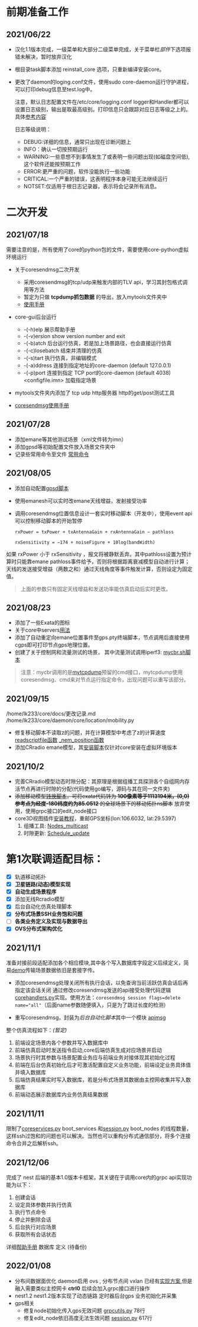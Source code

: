 # 前期准备工作

## 2021/06/22

- 汉化1.1版本完成，一级菜单和大部分二级菜单完成，关于菜单栏*部件*下选项报错未解决，暂时放弃汉化

- 根目录task脚本添加 reinstall_core 选项，只重新编译安装core。

- 更改了daemon的loging.conf文件，使用sudo core-daemon运行守护进程，可以打印debug信息至test.log中。

    注意，默认日志配置文件在/etc/core/logging.conf
    logger和Handler都可以设置日志级别，输出是取最高级别。打印信息只会跟踪对应日志等级之上的。
    具体[参考内容](https://docs.python.org/zh-cn/3/library/logging.config.html)
    
    日志等级说明：
    - DEBUG:详细的信息，通常只出现在诊断问题上
    - INFO：确认一切按预期运行
    - WARNING:一些意想不到事情发生了或表明一些问题出现(如磁盘空间低),这个软件还能按预期工作
    - ERROR:更严重的问题，软件没能执行一些功能
    - CRITICAL:一个严重的错误，这表明程序本身可能无法继续运行
    - NOTSET:仅适用于根日志记录器，表示将会记录所有消息。

# 二次开发

## 2021/07/18
需要注意的是，所有使用了core的python包的文件，需要使用core-python虚拟环境运行
- 关于coresendmsg二次开发
    - 采用coresendmsg的tcp/udp来触发内部的TLV api，学习其封包格式调用等方法
    - 暂定为只做 **tcpdump抓包数据** 的导出，放入mytools文件夹中
    - [使用手册](./coresendmsg使用手册.txt)

- core-gui后台运行
  - -(-h)elp     展示帮助手册
  - -(-v)ersion  show version number and exit
  - -(-b)atch    后台运行仿真，若是加上场景路径，也会直接运行仿真
  - -(-c)losebatch <sessionid>  结束并清理<sessionid>的仿真
  - -(-s)tart    执行仿真，非编辑模式
  - -(-a)ddress  连接到指定地址的core-daemon (default 127.0.0.1)
  - -(-p)port    连接到指定 TCP port的core-daemon (default 4038) <configfile.imn>  加载指定场景

- mytools文件夹内添加了 tcp udp http服务器 http的get/post测试工具
- [coresendmsg使用手册](./coresendmsg使用手册.txt)

## 2021/07/28
- 添加emane等其他测试场景（xml文件转为imn）
- 添加gpsd等初始配置文件放入场景文件夹中
- 记录些常用命令至文件 [常用命令](../mytools/常用命令)

## 2021/08/05
- 添加自动配置[gpsd脚本](../mytools/apps/mygps)
- 使用emanesh可以实时改emane天线增益，发射接受功率
- 调用coresendmsg位置信息设计一套实时移动脚本（开发中），使用event api可以控制移动脚本的开始暂停

  `rxPower = txPower + txAntennaGain + rxAntennaGain − pathloss`

  `rxSensitivity = −174 + noiseFigure + 10log(bandWidth)`

如果 rxPower 小于 rxSensitivity ，报文将被静默丢弃。其中pathloss设置为预计算时只能靠emane pathloss事件给予，否则将根据距离衰减模型自动进行计算；天线的发送接受增益（两数之和）通过天线角度等事件触发计算，否则设定为固定值。

> 上面的参数只有固定天线增益和发送功率能仿真启动后实时更改。

## 2021/08/23
- 添加了一些Exata的图标
- 关于core中servers[用法](https://liangkang233.github.io/2021/07/services/#新的服务)
- 添加了自动重定向emane位置事件至gps.pty终端脚本，节点调用后直接使用cgps即可打印节点gps地理位置。
- 创建了关于控制网和流量测试的场景， 其中流量测试调用iperf3: [mycbr.sh脚本](../mytools/测试脚本/mycbr.sh)

> 注意：mycbr调用的是[mytcpdump](../mytools/apps/mytcpdump)预留的cmd接口，mytcpdump使用coresendmsg、cmd来对节点运行指定命令，出现问题可以重写该部分。

## 2021/09/15
/home/lk233/core/docs/更改记录.md
/home/lk233/core/daemon/core/location/mobility.py
- 修复移动脚本不读取z的问题，并在计算模型中考虑了z的计算速度 [readscriptfile函数](../daemon/core/location/mobility.py) [_nem_position函数](../daemon/core/emane/nodes.py)
- 添加CRradio emane模型，其[安装脚本](../mytools/apps/install_CRradio_module.sh)仅针对core安装在虚拟环境版本

## 2021/10/2
- 完善CRradio模型动态时隙分配：其原理是根据组播工具探测各个自组网内存活节点再进行时隙的分配(代码使用go编写，源码与其在同一文件夹)
- ~~添加移动模型[转换脚本](../mytools/apps/geotest.py)，可将exata代码转为 **100像素等于1113194米，(0,0)参考点为经度-180纬度约为85.0512** 的全球场景下的移动拓扑ns脚本~~ 放弃使用，使用grpc接口的edit_node接口
- core3D视图插件[安装教程](https://liangkang233.github.io/2021/07/core%E5%AD%A6%E4%B9%A0%E7%AC%94%E8%AE%B0/#sdt-3d%E5%AE%89%E8%A3%85)，重邮GPS坐标(lon:106.6032, lat:29.5397)
  1. 组播工具: [Nodes_multicast](../mytools/CRradio_module_files/Nodes_multicast.go)
  2. 时隙更新: [Schedule_update](../mytools/CRradio_module_files/Schedule_update.go)


# 第1次联调适配目标：
- [X] 轨道移动拓扑
- [X] **卫星链路(动态)模型实现**
- [X] **自动生成场景程序**
- [X] 添加无线Rcradio模型
- [X] 后台自动化仿真处理脚本
- [X] **分布式场景SSH业务饱和问题**
- [ ] **各类业务定义及实现与数据导出**
- [X] **OVS分布式架构优化**

## 2021/11/1
准备对接前段适配添加各个相应模块,其中各个写入数据库字段定义后续定义，简易[demo](../mytools/10-22/server.py)传输场景数据依旧是套接字传。

- 添加coresendmsg处理关闭所有执行会话，以免查询当前活跃仿真会话后再指定该会话关闭
    通过修改coresendmsg发送的api接受处理代码逻辑[corehandlers.py](../daemon/core/api/tlv/corehandlers.py)实现。使用方法：```coresendmsg session flags=delete name="all"```（后面name参数随便填入，只是为了跳过长度的检测）

- 重写coresendmsg，封装为*后台自动化脚本*其中一个模块 [apimsg](../mytools/nest/apimsg.py)

整个仿真流程如下：*(暂定)*
  1. 前端设定场景内各个参数并写入数据库中
  2. 前端仿真启动时发送指令启动,core后端仿真生成对应场景并启动
  3. 场景执行时其参数与场景配置业务应与前端业务对接体现其初始化过程
  4. 前端在后台仿真初始化后才可激活配置自定义业务功能，前端设定业务具体值并填入数据库
  5. 后端仿真结果实时写入数据库，若是分布式场景其数据由主控网收集并写入数据库
  6. 前端动态展示数据库内业务仿真结果数据


## 2021/11/11
限制了[coreservices.py](../daemon/core/services/coreservices.py) boot_services 和[session.py](../daemon/core/emulator/session.py) boot_nodes 的线程数量，这样ssh过饱和的问题也可以解决。当然也可以重构分布式通信部分，将多个连接命令合并之后解析ssh。


## 2021/12/06
完成了 nest 后端的基本1.0版本卡框架，其关键在于调用core内的grpc api实现功能为以下：
  1. 创建会话 
  2. 设定具体参数并执行仿真 
  3. 执行节点命令 
  4. 停止并删除会话 
  5. 后台执行对应场景 
  6. 获取所有会话状态

详细[帮助手册](../mytools/nest/README.md)
数据库 定义 (待备份)


## 2022/01/08
- 分布间数据面优化
  daemon启用 ovs , 分布节点间 vxlan 已经有[实现方案](https://liangkang233.github.io/2021/12/ovs%E5%AD%A6%E4%B9%A0/),但是融入需要类似主控网卡 **ctrl0** 后续会加入grpc接口进行操作
- nest1.2
  nest1.2版本实现了动态链路 定时器后台gps 业务初始化并采集
- gps相关
  - 修复node初始化传入gps无效问题 [grpcutils.py](../daemon/core/api/grpc/grpcutils.py) 78行
  - 修复edit_node依旧高度无法生效问题 [session.py](../daemon/core/emulator/session.py) 617行
